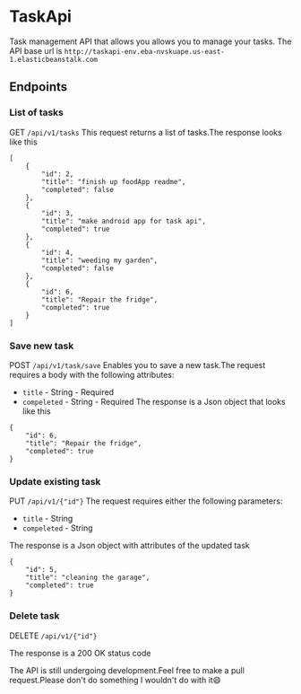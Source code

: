 # TaskApi
Task management API that allows you allows you to manage your tasks.
The API base url is `http://taskapi-env.eba-nvskuape.us-east-1.elasticbeanstalk.com`

## Endpoints ##
### List of tasks ###
GET `/api/v1/tasks`
This request returns a list of tasks.The response looks like this
```
[
    {
        "id": 2,
        "title": "finish up foodApp readme",
        "completed": false
    },
    {
        "id": 3,
        "title": "make android app for task api",
        "completed": true
    },
    {
        "id": 4,
        "title": "weeding my garden",
        "completed": false
    },
    {
        "id": 6,
        "title": "Repair the fridge",
        "completed": true
    }
]
```
### Save new task ###
POST `/api/v1/task/save`
Enables you to save a new task.The request requires a body with the following attributes:

 - `title` - String - Required
 - `compeleted` - String - Required
The response is a Json object that looks like this

```
{
    "id": 6,
    "title": "Repair the fridge",
    "completed": true
}
```
### Update existing task ###
PUT `/api/v1/{"id"}`
The request requires either the following parameters:

 - `title` - String 
 - `compeleted` - String

The response is a Json object with attributes of the updated task
```
{
    "id": 5,
    "title": "cleaning the garage",
    "completed": true
}
```

### Delete task ###
DELETE `/api/v1/{"id"}`

The response is a 200 OK status code

The API is still undergoing development.Feel free to make a pull request.Please don't do something I wouldn't do with it😄






